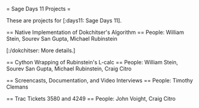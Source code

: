 = Sage Days 11 Projects =

These are projects for [:days11: Sage Days 11].


== Native Implementation of Dokchitser's Algorithm ==
People: William Stein, Sourev San Gupta, Michael Rubinstein

[:/dokchitser: More details.]

== Cython Wrapping of Rubinstein's L-calc ==
People: William Stein, Sourev San Gupta, Michael Rubinstein, Craig Citro

== Screencasts, Documentation, and Video Interviews ==
People: Timothy Clemans

== Trac Tickets 3580 and 4249 ==
People: John Voight, Craig Citro
